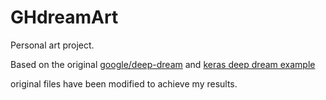 # GHdreamArt
Personal art project.

Based on the original <a href="https://github.com/google/deepdream">google/deep-dream</a> and <a href="https://github.com/keras-team/keras/blob/master/examples/deep_dream.py">keras deep dream example</a>

original files have been modified to achieve my results.
